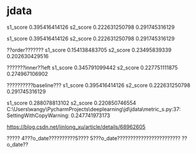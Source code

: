 # jdata

s1_score    0.395416414126
s2_score     0.222631250798
0.291745316129

s1_score    0.395416414126
s2_score     0.222631250798
0.291745316129

??order???????
s1_score    0.154138483705
s2_score     0.23495839339
0.202630429516

???????inner??left
s1_score    0.345791099442
s2_score     0.227751111875
0.274967106902

??????????baseline???
s1_score    0.395416414126
s2_score     0.222631250798
0.291745316129

s1_score    0.288078813102
s2_score     0.220850746554
C:\Users\wangy\PycharmProjects\deeplearning\jd\jdata\metric_s.py:37: SettingWithCopyWarning:
0.247741973173

https://blog.csdn.net/jinlong_xu/article/details/68962605

?????
4???o_date??????????5????
5???o_date????????????????????????
??o_date??